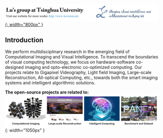 <!-- <b><font size=6>Lu's group at Tsinghua University</font></b> &nbsp;&nbsp;&nbsp;&nbsp;&nbsp;&nbsp;&nbsp;&nbsp;&nbsp;&nbsp;&nbsp;&nbsp;&nbsp;&nbsp;&nbsp;&nbsp;&nbsp;&nbsp;&nbsp;&nbsp;&nbsp; <br/>
Visit our website for more works: [http://www.luvision.net/](http://www.luvision.net/) -->

<!-- <b><font size=6>Lu's group at Tsinghua University</font></b> &nbsp;&nbsp;&nbsp;&nbsp;&nbsp;&nbsp;&nbsp;&nbsp;&nbsp;&nbsp;&nbsp;&nbsp;&nbsp;&nbsp;&nbsp;&nbsp;&nbsp;&nbsp;&nbsp;&nbsp;&nbsp; ![github](/pic/icon2.png){: float=right; width="260px" }<br/>
Visit our website for more works: [http://www.luvision.net/](http://www.luvision.net/) -->

[![github](/pic/t3.png){: width="800px" }](http://www.luvision.net/)
<!-- 
![github](/pic/t1.png){: width="410px" } &nbsp;&nbsp;&nbsp;&nbsp;&nbsp;&nbsp;&nbsp;&nbsp;&nbsp;&nbsp;&nbsp;&nbsp;&nbsp;&nbsp;&nbsp;&nbsp;&nbsp;&nbsp;&nbsp;&nbsp;&nbsp;![github](/pic/icon2.png){: width="240px" } -->

## Introduction
<!-- <b><font size=5>Introduction</font></b>  -->

We perform multidisciplinary research in the emerging field of Computational Imaging and Visual Intelligence. To transcend the boundaries of visual computing technology, we focus on hardware-software co-designed imaging and opto-electronic co-optimized computing. Our projects relate to Gigapixel Videography, Light field Imaging, Large-scale Reconstruction, All-optical Computing, etc., towards both the smart imaging systems and intelligent algorithmic solutions.


**The open-source projects are related to:**
![github](/pic/c4.png){: width="1050px" }


